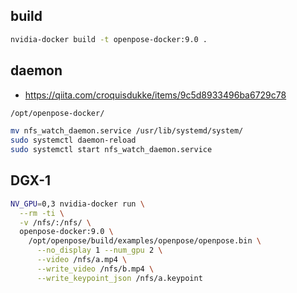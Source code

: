 ## build

```sh
nvidia-docker build -t openpose-docker:9.0 .
```

## daemon

* https://qiita.com/croquisdukke/items/9c5d8933496ba6729c78


```sh
/opt/openpose-docker/

mv nfs_watch_daemon.service /usr/lib/systemd/system/
sudo systemctl daemon-reload
sudo systemctl start nfs_watch_daemon.service
```

## DGX-1


```sh
NV_GPU=0,3 nvidia-docker run \
  --rm -ti \
  -v /nfs/:/nfs/ \
  openpose-docker:9.0 \
    /opt/openpose/build/examples/openpose/openpose.bin \
      --no_display 1 --num_gpu 2 \
      --video /nfs/a.mp4 \
      --write_video /nfs/b.mp4 \
      --write_keypoint_json /nfs/a.keypoint
```


